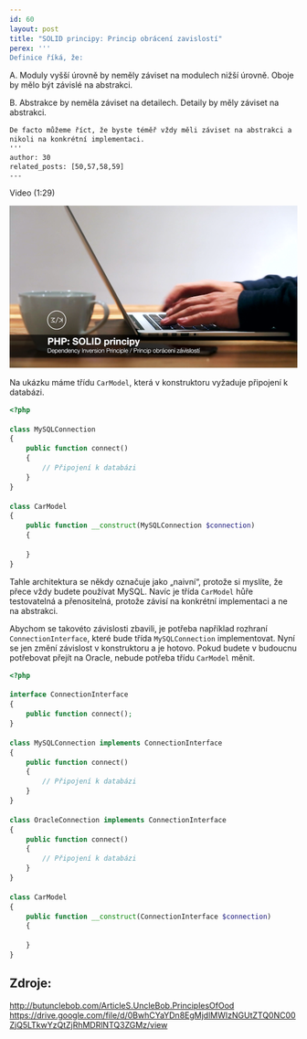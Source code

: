 ```yaml
---
id: 60
layout: post
title: "SOLID principy: Princip obrácení zavislostí"
perex: '''
Definice říká, že:

```
A. Moduly vyšší úrovně by neměly záviset na modulech nižší úrovně. 
Oboje by mělo být  závislé na abstrakci.

B. Abstrakce by neměla záviset na detailech. 
Detaily by měly záviset na abstrakci.
```
De facto můžeme říct, že byste téměř vždy měli záviset na abstrakci a nikoli na konkrétní implementaci.
'''
author: 30
related_posts: [50,57,58,59]
---
```


Video (1:29)

[![Video na Youtube](/assets/images/posts/2018/solid-5/youtube.png)](http://www.youtube.com/watch?v=a59M03FZckA)


Na ukázku máme třídu ```CarModel```, která v konstruktoru vyžaduje připojení k databázi.

```php
<?php

class MySQLConnection
{
    public function connect()
    {
        // Připojení k databázi
    }
}

class CarModel
{
    public function __construct(MySQLConnection $connection)
    {

    }
}
```

Tahle architektura se někdy označuje jako „naivní“, protože si myslíte, že přece vždy budete používat MySQL. Navíc je třída ```CarModel``` hůře testovatelná a přenositelná, protože závisí na konkrétní implementaci a ne na abstrakci.

Abychom se takovéto závislosti zbavili, je potřeba například rozhraní ```ConnectionInterface```, které bude třída ```MySQLConnection``` implementovat. Nyní se jen změní závislost v konstruktoru a je hotovo. Pokud budete v budoucnu potřebovat přejít na Oracle, nebude potřeba třídu ```CarModel``` měnit.

```php
<?php

interface ConnectionInterface
{
    public function connect();
}

class MySQLConnection implements ConnectionInterface
{
    public function connect()
    {
        // Připojení k databázi
    }
}

class OracleConnection implements ConnectionInterface
{
    public function connect()
    {
        // Připojení k databázi
    }
}

class CarModel
{
    public function __construct(ConnectionInterface $connection)
    {

    }
}
```

## Zdroje:
http://butunclebob.com/ArticleS.UncleBob.PrinciplesOfOod
https://drive.google.com/file/d/0BwhCYaYDn8EgMjdlMWIzNGUtZTQ0NC00ZjQ5LTkwYzQtZjRhMDRlNTQ3ZGMz/view
